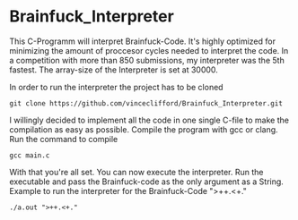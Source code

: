 # Brainfuck_Interpreter

This C-Programm will interpret Brainfuck-Code. It's highly optimized for minimizing the amount of proccesor cycles needed to interpret the code. In a competition with more than 850 submissions, my interpreter was the 5th fastest. The array-size of the Interpreter is set at 30000.


In order to run the interpreter the project has to be cloned
```
git clone https://github.com/vinceclifford/Brainfuck_Interpreter.git
```

I willingly decided to implement all the code in one single C-file to make the compilation as easy as possible. Compile the program with gcc or clang. Run the command to compile

````
gcc main.c
````

With that you're all set. You can now execute the interpreter. Run the executable and pass the Brainfuck-code as the only argument as a String. Example to run the interpreter for the Brainfuck-Code ">++.<+."
````
./a.out ">++.<+."
````
